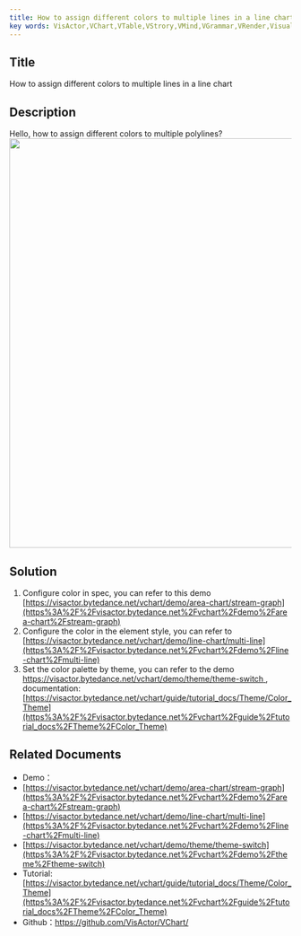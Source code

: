 ```yaml
---
title: How to assign different colors to multiple lines in a line chart</br>
key words: VisActor,VChart,VTable,VStrory,VMind,VGrammar,VRender,Visualization,Chart,Data,Table,Graph,Gis,LLM
---
```

## Title

How to assign different colors to multiple lines in a line chart</br>


## Description

Hello, how to assign different colors to multiple polylines?</br>
<img src='https://cdn.jsdelivr.net/gh/xuanhun/articles/visactor/img/JSKmbJS7BoRQ9vxXtQpcafN3nob.gif' alt='' width='1162' height='730'>

## Solution

1. Configure color in spec, you can refer to this demo [https://visactor.bytedance.net/vchart/demo/area-chart/stream-graph](https%3A%2F%2Fvisactor.bytedance.net%2Fvchart%2Fdemo%2Farea-chart%2Fstream-graph)</br>
1. Configure the color in the element style, you can refer to [https://visactor.bytedance.net/vchart/demo/line-chart/multi-line](https%3A%2F%2Fvisactor.bytedance.net%2Fvchart%2Fdemo%2Fline-chart%2Fmulti-line)</br>
1. Set the color palette by theme, you can refer to the demo [https://visactor.bytedance.net/vchart/demo/theme/theme-switch ](https%3A%2F%2Fvisactor.bytedance.net%2Fvchart%2Fdemo%2Ftheme%2Ftheme-switch), documentation: [https://visactor.bytedance.net/vchart/guide/tutorial_docs/Theme/Color_Theme](https%3A%2F%2Fvisactor.bytedance.net%2Fvchart%2Fguide%2Ftutorial_docs%2FTheme%2FColor_Theme)</br>




## Related Documents



*  Demo：</br>
*   [https://visactor.bytedance.net/vchart/demo/area-chart/stream-graph](https%3A%2F%2Fvisactor.bytedance.net%2Fvchart%2Fdemo%2Farea-chart%2Fstream-graph)</br>
*   [https://visactor.bytedance.net/vchart/demo/line-chart/multi-line](https%3A%2F%2Fvisactor.bytedance.net%2Fvchart%2Fdemo%2Fline-chart%2Fmulti-line)</br>
*  [https://visactor.bytedance.net/vchart/demo/theme/theme-switch](https%3A%2F%2Fvisactor.bytedance.net%2Fvchart%2Fdemo%2Ftheme%2Ftheme-switch)</br>
*  Tutorial: [https://visactor.bytedance.net/vchart/guide/tutorial_docs/Theme/Color_Theme](https%3A%2F%2Fvisactor.bytedance.net%2Fvchart%2Fguide%2Ftutorial_docs%2FTheme%2FColor_Theme)</br>
*  Github：https://github.com/VisActor/VChart/</br>

